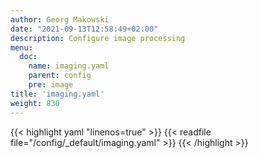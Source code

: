 ```yaml
---
author: Georg Makowski
date: "2021-09-13T12:58:49+02:00"
description: Configure image processing
menu:
  doc:
    name: imaging.yaml
    parent: config
    pre: image
title: 'imaging.yaml'
weight: 830
---
```



{{< highlight yaml "linenos=true" >}}
{{< readfile file="/config/_default/imaging.yaml" >}}
{{< /highlight >}}
